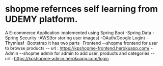 # shopme refernces self learning from UDEMY platform.
A E-commerce Application implemented using Spring Boot -Spring Data -Spring Security -AWS(for storing user images) -OAuth(Google Login) -Thymleaf -Bootstrap
It has two parts 
  -Frontend
    --shopme frontend for user to browse products
    -- url : https://kpshopme-frontend.herokuapp.com/
  -Admin
    --shopme admin for admin to add user, products and categories
    -- url : https://kpshopme-admin.herokuapp.com/login
